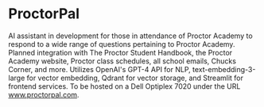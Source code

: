 # ProctorPal

AI assistant in development for those in attendance of Proctor Academy to respond to a wide range of questions pertaining to Proctor Academy. Planned integration with The Proctor Student Handbook, the Proctor Academy website, Proctor class schedules, all school emails, Chucks Corner, and more. Utilizes OpenAI's GPT-4 API for NLP, text-embedding-3-large for vector embedding, Qdrant for vector storage, and Streamlit for frontend services. To be hosted on a Dell Optiplex 7020 under the URL www.proctorpal.com.

